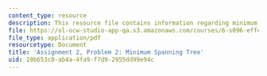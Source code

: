```yaml
---
content_type: resource
description: This resource file contains information regarding minimum spanning tree.
file: https://ol-ocw-studio-app-qa.s3.amazonaws.com/courses/6-s096-effective-programming-in-c-and-c-january-iap-2014/19b653c0ab4a4fa9f7d92955dd99e94c_MIT6_S096IAP14_ass2_p2.pdf
file_type: application/pdf
resourcetype: Document
title: 'Assignment 2, Problem 2: Minimum Spanning Tree'
uid: 19b653c0-ab4a-4fa9-f7d9-2955dd99e94c
---
```

